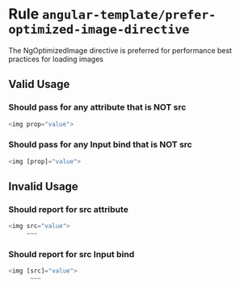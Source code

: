 # Rule `angular-template/prefer-optimized-image-directive`

The NgOptimizedImage directive is preferred for performance best practices for loading images

## Valid Usage

### Should pass for any attribute that is NOT src

```ts
<img prop="value">
```


### Should pass for any Input bind that is NOT src

```ts
<img [prop]="value">
```



## Invalid Usage

### Should report for src attribute

```ts
<img src="value">
     ~~~
```


### Should report for src Input bind

```ts
<img [src]="value">
      ~~~
```


